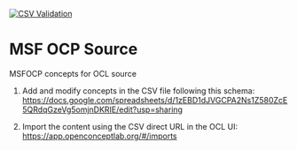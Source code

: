 [![CSV Validation](https://csvlint.io/validation/614248dbaff52c0004000081.svg)](https://github.com/DWB-eHealth/msfocp-source/blob/main/OCL_SourceImport_TestCases.csv)

# MSF OCP Source
MSFOCP concepts for OCL source


1. Add and modify concepts in the CSV file following this schema:   
https://docs.google.com/spreadsheets/d/1zEBD1dJVGCPA2Ns1Z580ZcE5QRdqGzeVg5omjnDKRIE/edit?usp=sharing

2. Import the content using the CSV direct URL in the OCL UI:   
https://app.openconceptlab.org/#/imports
